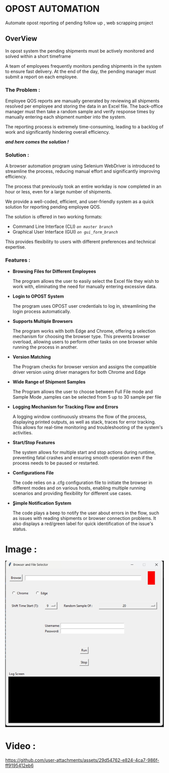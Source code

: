 # OPOST AUTOMATION

Automate opost reporting of pending follow up , web scrapping project 

## OverView

In opost system the pending shipments must be actively monitored and solved within a short timeframe 

A team of employees frequently monitors pending shipments in the system to ensure fast delivery.
At the end of the day, the pending manager must submit a report on each employee.

### The Problem :

Employee QOS reports are manually generated by reviewing all shipments resolved per employee and storing the data in an Excel file. The back-office manager must then take a random sample and verify response times by manually entering each shipment number into the system.


The reporting process is extremely time-consuming, leading to a backlog of work and significantly hindering overall efficiency.

*__and here comes the solution !__*

### Solution :

A browser automation program using Selenium WebDriver is introduced to streamline the process, reducing manual effort and significantly improving efficiency.

The process that previously took an entire workday is now completed in an hour or less, even for a large number of shipments.

We provide a well-coded, efficient, and user-friendly system as a quick solution for reporting pending employee QOS.


The solution is offered in two working formats:

- Command Line Interface (CLI)  *``on master branch ``*
- Graphical User Interface (GUI) *`` on gui_form_branch ``*
  
This provides flexibility to users with different preferences and technical expertise.



### Features :

- **Browsing Files for Different Employees**

  The program allows the user to easily select the Excel file they wish to work with, eliminating the need for manually entering excessive data.

- **Login to OPOST System**

  The program uses OPOST user credentials to log in, streamlining the login process automatically.

- **Supports Multiple Browsers**

  The program works with both Edge and Chrome, offering a selection mechanism for choosing the browser type. This prevents browser overload, allowing users to perform other tasks on one browser while running the process in another.

- **Version Matching**
  
    The Program checks for browser version and assigns the compatible driver version using driver managers for both Chrome and Edge

- **Wide Range of Shipment Samples**

  The Program allows the user to choose between Full File mode and Sample Mode ,samples can be selected from 5 up to 30 sample per file

- **Logging Mechanism for Tracking Flow and Errors**
  
    A logging window continuously streams the flow of the process, displaying printed outputs, as well as stack, traces for error tracking. This allows for real-time monitoring and troubleshooting of the system's activities. 
- **Start/Stop Features**

    The system allows for multiple start and stop actions during runtime, preventing fatal crashes and ensuring smooth operation even if the process needs to be paused or restarted.
  
- **Configurations File**

    The code relies on a .cfg configuration file to initiate the browser in different modes and on various hosts, enabling multiple running scenarios and providing flexibility for different use cases.
  
- **ٍSimple Notification System**

    The code plays a beep to notify the user about errors in the flow, such as issues with reading shipments or browser connection problems. It also displays a red/green label for quick identification of the issue's status. 




# Image :

![GUI FORM](https://github.com/mohammadteeti/OPOST_AUTOMATION/blob/gui_form_COD/Media/Screen%20Shot.JPG)


# Video :

https://github.com/user-attachments/assets/29d54762-e824-4ca7-986f-ff9195412eb6









